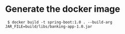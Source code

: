# Generate the docker image

```
 $ docker build -t spring-boot:1.0 . --build-arg JAR_FILE=build/libs/banking-app-1.0.jar
```
